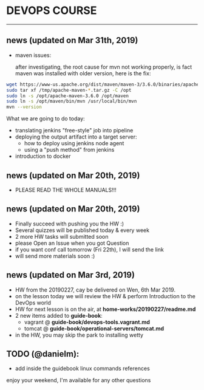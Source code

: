 # DEVOPS COURSE
---
## news (updated on Mar 31th, 2019)
- maven issues:
  
  after investigating, the root cause for mvn not working properly, is fact maven was installed with older version, here is the fix:
```bash
wget https://www-us.apache.org/dist/maven/maven-3/3.6.0/binaries/apache-maven-3.6.0-bin.tar.gz -P /tmp
sudo tar xf /tmp/apache-maven-*.tar.gz -C /opt
sudo ln -s /opt/apache-maven-3.6.0 /opt/maven
sudo ln -s /opt/maven/bin/mvn /usr/local/bin/mvn
mvn --version
```
What we are going to do today: 
- translating jenkins "free-style" job into pipeline 
- deploying the output artifact into a target server:
  - how to deploy using jenkins node agent
  - using a "push method" from jenkins 
- introduction to docker


## news (updated on Mar 20th, 2019)
- PLEASE READ THE WHOLE MANUALS!!!

## news (updated on Mar 20th, 2019)
- Finally succeed with pushing you the HW :) 
- Several quizzes will be published today & every week 
- 2 more HW tasks will submitted soon
- please Open an Issue when you got Question
- if you want conf call tomorrow (Fri 22th), I will send the link
- will send more materials soon :)


## news (updated on Mar 3rd, 2019)
- HW from the 20190227, cay be delivered on Wen, 6th Mar 2019.
- on the lesson today we will review the HW & perform Introduction to the DevOps world
- HW for next lesson is on the air, at **home-works/20190227/readme.md**
- 2 new items added to **guide-book**:
    - vagrant @ **guide-book/devops-tools.vagrant.md**
    - tomcat @ **guide-book/operational-servers/tomcat.md**
- in the HW, you may skip the park to installing wetty 

## TODO (@danielm):
- add inside the guidebook linux commands references

enjoy your weekend,
I'm available for any other questions 
